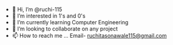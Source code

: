 - 👋 Hi, I’m @ruchi-115
- 👀 I’m interested in 1's and 0's
- 🌱 I’m currently learning Computer Engineering
- 💞️ I’m looking to collaborate on any project
- 📫 How to reach me ... Email- ruchitasonawale115@gmail.com

<!---
ruchi-115/ruchi-115 is a ✨ special ✨ repository because its `README.md` (this file) appears on your GitHub profile.
You can click the Preview link to take a look at your changes.
--->
